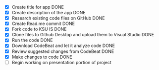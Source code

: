 - [X] Create title for app DONE
- [X] Create description of the app DONE
- [X] Research existing code files on GitHub DONE
- [x] Create Read.me commit DONE
- [X] Fork code to KSU IS DONE
- [X] Clone files to Github Desktop and upload them to Visual Studio DONE
- [X] Run the code DONE
- [X] Download CodeBeat and let it analyze code DONE
- [X] Review suggested changes from CodeBeat DONE
- [X] Make changes to code DONE
- [ ] Begin working on presentation portion of project
